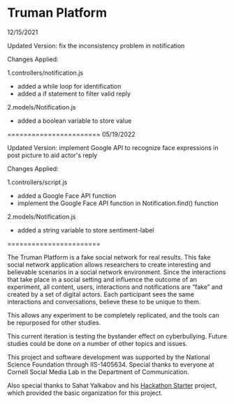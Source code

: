 Truman Platform 
=======================
12/15/2021

Updated Version: fix the inconsistency problem in notification

Changes Applied: 

 1.controllers/notification.js
  * added a while loop for identification
  * added a if statement to filter valid reply
 
 2.models/Notification.js
  * added a boolean variable to store value

=======================
05/19/2022

Updated Version: implement Google API to recognize face expressions in post picture to aid actor's reply

Changes Applied: 

 1.controllers/script.js
  * added a Google Face API function
  * implement the Google Face API function in Notification.find() function
 
 2.models/Notification.js
  * added a string variable to store sentiment-label
  
=======================

The Truman Platform is a fake social network for real results. This fake social network application allows researchers to create interesting and believable scenarios in a social network environment. Since the interactions that take place in a social setting and influence the outcome of an experiment, all content, users, interactions and notifications are “fake” and created by a set of digital actors. Each participant sees the same interactions and conversations, believe these to be unique to them. 

This allows any experiment to be completely replicated, and the tools can be repurposed for other studies. 

This current iteration is testing the bystander effect on cyberbullying. Future studies could be done on a number of other topics and issues. 

This project and software development was supported by the National Science Foundation through IIS-1405634. Special thanks to everyone at Cornell Social Media Lab in the Department of Communication. 

Also special thanks to Sahat Yalkabov and his [Hackathon Starter](https://github.com/sahat/hackathon-starter) project, which provided the basic organization for this project. 
